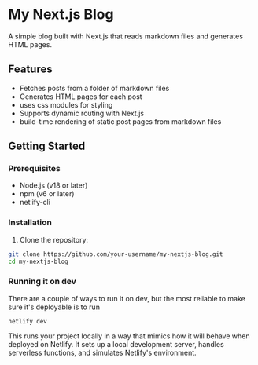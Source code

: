 # My Next.js Blog

A simple blog built with Next.js that reads markdown files and generates HTML pages.

## Features

- Fetches posts from a folder of markdown files
- Generates HTML pages for each post
- uses css modules for styling
- Supports dynamic routing with Next.js
- build-time rendering of static post pages from markdown files

## Getting Started

### Prerequisites

- Node.js (v18 or later)
- npm (v6 or later)
- netlify-cli

### Installation

1. Clone the repository:

```bash
git clone https://github.com/your-username/my-nextjs-blog.git
cd my-nextjs-blog
```

### Running it on dev

There are a couple of ways to run it on dev, but the most reliable to make sure it's deployable is to run

```
netlify dev
```
This runs your project locally in a way that mimics how it will behave when deployed on Netlify. It sets up a local development server, handles serverless functions, and simulates Netlify's environment.
